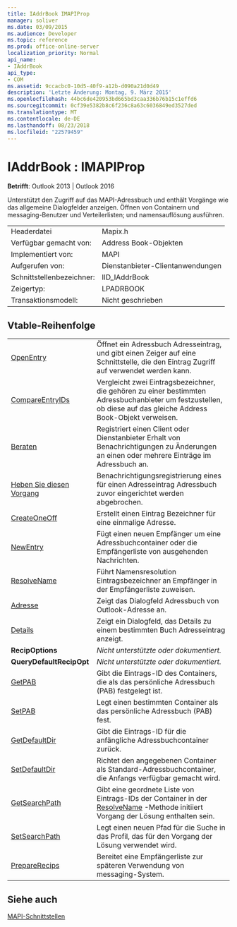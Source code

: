 ```yaml
---
title: IAddrBook IMAPIProp
manager: soliver
ms.date: 03/09/2015
ms.audience: Developer
ms.topic: reference
ms.prod: office-online-server
localization_priority: Normal
api_name:
- IAddrBook
api_type:
- COM
ms.assetid: 9ccacbc0-10d5-40f9-a12b-d090a21d0d49
description: 'Letzte Änderung: Montag, 9. März 2015'
ms.openlocfilehash: 44bc6de420953bd665bd3caa336b76b15c1effd6
ms.sourcegitcommit: 0cf39e5382b8c6f236c8a63c6036849ed3527ded
ms.translationtype: MT
ms.contentlocale: de-DE
ms.lasthandoff: 08/23/2018
ms.locfileid: "22579459"
---
```

# <a name="iaddrbook--imapiprop"></a>IAddrBook : IMAPIProp

  
  
**Betrifft**: Outlook 2013 | Outlook 2016 
  
Unterstützt den Zugriff auf das MAPI-Adressbuch und enthält Vorgänge wie das allgemeine Dialogfelder anzeigen. Öffnen von Containern und messaging-Benutzer und Verteilerlisten; und namensauflösung ausführen.
  
|||
|:-----|:-----|
|Headerdatei  <br/> |Mapix.h  <br/> |
|Verfügbar gemacht von:  <br/> |Address Book-Objekten  <br/> |
|Implementiert von:  <br/> |MAPI  <br/> |
|Aufgerufen von:  <br/> |Dienstanbieter-Clientanwendungen  <br/> |
|Schnittstellenbezeichner:  <br/> |IID_IAddrBook  <br/> |
|Zeigertyp:  <br/> |LPADRBOOK  <br/> |
|Transaktionsmodell:  <br/> |Nicht geschrieben  <br/> |
   
## <a name="vtable-order"></a>Vtable-Reihenfolge

|||
|:-----|:-----|
|[OpenEntry](iaddrbook-openentry.md) <br/> |Öffnet ein Adressbuch Adresseintrag, und gibt einen Zeiger auf eine Schnittstelle, die den Eintrag Zugriff auf verwendet werden kann.  <br/> |
|[CompareEntryIDs](iaddrbook-compareentryids.md) <br/> |Vergleicht zwei Eintragsbezeichner, die gehören zu einer bestimmten Adressbuchanbieter um festzustellen, ob diese auf das gleiche Address Book-Objekt verweisen.  <br/> |
|[Beraten](iaddrbook-advise.md) <br/> |Registriert einen Client oder Dienstanbieter Erhalt von Benachrichtigungen zu Änderungen an einen oder mehrere Einträge im Adressbuch an.  <br/> |
|[Heben Sie diesen Vorgang](iaddrbook-unadvise.md) <br/> |Benachrichtigungsregistrierung eines für einen Adresseintrag Adressbuch zuvor eingerichtet werden abgebrochen.  <br/> |
|[CreateOneOff](iaddrbook-createoneoff.md) <br/> |Erstellt einen Eintrag Bezeichner für eine einmalige Adresse.  <br/> |
|[NewEntry](iaddrbook-newentry.md) <br/> |Fügt einen neuen Empfänger um eine Adressbuchcontainer oder die Empfängerliste von ausgehenden Nachrichten.  <br/> |
|[ResolveName](iaddrbook-resolvename.md) <br/> |Führt Namensresolution Eintragsbezeichner an Empfänger in der Empfängerliste zuweisen.  <br/> |
|[Adresse](iaddrbook-address.md) <br/> |Zeigt das Dialogfeld Adressbuch von Outlook-Adresse an.  <br/> |
|[Details](iaddrbook-details.md) <br/> |Zeigt ein Dialogfeld, das Details zu einem bestimmten Buch Adresseintrag anzeigt.  <br/> |
|**RecipOptions** <br/> | *Nicht unterstützte oder dokumentiert.*  <br/> |
|**QueryDefaultRecipOpt** <br/> | *Nicht unterstützte oder dokumentiert.*  <br/> |
|[GetPAB](iaddrbook-getpab.md) <br/> |Gibt die Eintrags-ID des Containers, die als das persönliche Adressbuch (PAB) festgelegt ist.  <br/> |
|[SetPAB](iaddrbook-setpab.md) <br/> |Legt einen bestimmten Container als das persönliche Adressbuch (PAB) fest.  <br/> |
|[GetDefaultDir](iaddrbook-getdefaultdir.md) <br/> |Gibt die Eintrags-ID für die anfängliche Adressbuchcontainer zurück.  <br/> |
|[SetDefaultDir](iaddrbook-setdefaultdir.md) <br/> |Richtet den angegebenen Container als Standard-Adressbuchcontainer, die Anfangs verfügbar gemacht wird.  <br/> |
|[GetSearchPath](iaddrbook-getsearchpath.md) <br/> |Gibt eine geordnete Liste von Eintrags-IDs der Container in der [ResolveName](iaddrbook-resolvename.md) -Methode initiiert Vorgang der Lösung enthalten sein.  <br/> |
|[SetSearchPath](iaddrbook-setsearchpath.md) <br/> |Legt einen neuen Pfad für die Suche in das Profil, das für den Vorgang der Lösung verwendet wird.  <br/> |
|[PrepareRecips](iaddrbook-preparerecips.md) <br/> |Bereitet eine Empfängerliste zur späteren Verwendung von messaging-System.  <br/> |
   
## <a name="see-also"></a>Siehe auch



[MAPI-Schnittstellen](mapi-interfaces.md)

